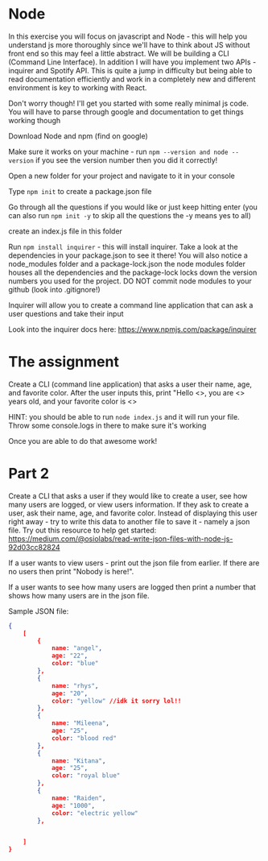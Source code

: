 # Node

In this exercise you will focus on javascript and Node - this will help you understand js more thoroughly since we'll have to think about JS without front end so this may feel a little abstract. We will be building a CLI (Command Line Interface). In addition I will have you implement two APIs - inquirer and Spotify API. This is quite a jump in difficulty but being able to read documentation efficiently and work in a completely new and different environment is key to working with React.

Don't worry though! I'll get you started with some really minimal js code. You will have to parse through google and documentation to get things working though

Download Node and npm (find on google)

Make sure it works on your machine - run ```npm --version and node --version``` if you see the version number then you did it correctly!

Open a new folder for your project and navigate to it in your console

Type ```npm init``` to create a package.json file

Go through all the questions if you would like or just keep hitting enter (you can also run ```npm init -y``` to skip all the questions the -y means yes to all)

create an index.js file in this folder

Run ```npm install inquirer``` - this will install inquirer. Take a look at the dependencies in your package.json to see it there! You will also notice a node_modules folder and a package-lock.json the node modules folder houses all the dependencies and the package-lock locks down the version numbers you used for the project. DO NOT commit node modules to your github (look into .gitignore!)

Inquirer will allow you to create a command line application that can ask a user questions and take their input

Look into the inquirer docs here: https://www.npmjs.com/package/inquirer

# The assignment

Create a CLI (command line application) that asks a user their name, age, and favorite color. After the user inputs this, print "Hello <<name>>, you are <<age>> years old, and your favorite color is <<color>>

HINT: you should be able to run ```node index.js``` and it will run your file. Throw some console.logs in there to make sure it's working

Once you are able to do that awesome work!

# Part 2

Create a CLI that asks a user if they would like to create a user, see how many users are logged, or view users information. If they ask to create a user, ask their name, age, and favorite color. Instead of displaying this user right away - try to write this data to another file to save it - namely a json file. Try out this resource to help get started: https://medium.com/@osiolabs/read-write-json-files-with-node-js-92d03cc82824

If a user wants to view users - print out the json file from earlier. If there are no users then print "Nobody is here!".

If a user wants to see how many users are logged then print a number that shows how many users are in the json file.

Sample JSON file:

```json
{
    [
        {
            name: "angel",
            age: "22",
            color: "blue"
        },
        {
            name: "rhys",
            age: "20",
            color: "yellow" //idk it sorry lol!!
        },
        {
            name: "Mileena",
            age: "25",
            color: "blood red" 
        },
        {
            name: "Kitana",
            age: "25",
            color: "royal blue" 
        },
        {
            name: "Raiden",
            age: "1000",
            color: "electric yellow" 
        },


    ]
}
```